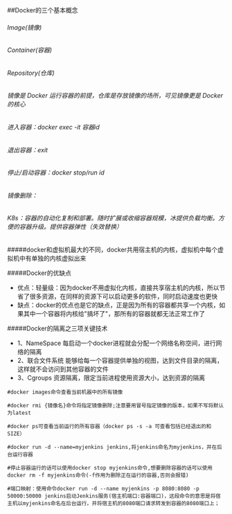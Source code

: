##Docker的三个基本概念
###### Image(镜像)
###### Container(容器)
###### Repository(仓库)

###### 镜像是 Docker 运行容器的前提，仓库是存放镜像的场所，可见镜像更是 Docker 的核心

###### 进入容器：docker exec -it 容器id
###### 退出容器：exit
###### 停止/启动容器：docker stop/run id
###### 镜像删除：

###### K8s：容器的自动化复制和部署。随时扩展或收缩容器规模，冰提供负载均衡。方便的容器升级。提供容器弹性（失效替换）

#####docker和虚拟机最大的不同，docker共用宿主机的内核，虚拟机中每个虚拟机中有单独的内核虚拟出来

#####Docker的优缺点
- 优点：轻量级：因为docker不用虚拟化内核，直接共享宿主机的内核，所以节省了很多资源，在同样的资源下可以启动更多的软件，同时启动速度也更快
- 缺点：docker的优点也是它的缺点，正是因为所有的容器都共享一个内核，如果其中一个容器将内核给"搞坏了"，那所有的容器就都无法正常工作了


#####Docker的隔离之三项关键技术
- 1、NameSpace 每启动一个docker进程就会分配一个网络名称空间，进行网络的隔离
- 2、联合文件系统 能够给每一个容器提供单独的视图，达到文件目录的隔离，这样就不会访问到其他容器的文件
- 3、Cgroups 资源隔离，限定当前进程使用资源大小，达到资源的隔离

```
#docker images命令查看当前机器中的所有镜像

#docker rmi {镜像名}命令将指定镜像删除;注意要用冒号指定镜像的版本，如果不写将默认为latest

#docker ps可查看当前运行的所有容器（docker ps -s -a 可查看包括已经退出的和SIZE）

#docker run -d --name=myjenkins jenkins,将jenkins命名为myjenkins，并在后台运行容器

#停止容器运行的话可以使用docker stop myjenkins命令,想要删除容器的话可以使用docker rm -f myjenkins命令(-f作用为删除正在运行的容器,否则会报错)

#端口映射：使用命令docker run -d --name myjenkins -p 8080:8080 -p 50000:50000 jenkins启动Jenkins服务(宿主机端口:容器端口)，这段命令的意思是将宿主机以myjenkins命名在后台运行，并将宿主机的8080端口请求转发到容器的8080端口上；
```
